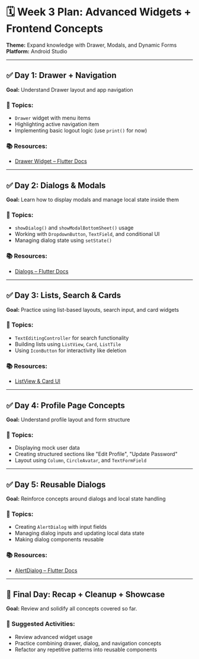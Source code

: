 # 🗓️ Week 3 Plan: Advanced Widgets + Frontend Concepts

**Theme:** Expand knowledge with Drawer, Modals, and Dynamic Forms  
**Platform:** Android Studio

---

## ✅ Day 1: Drawer + Navigation  
**Goal:** Understand Drawer layout and app navigation

### 🔧 Topics:
- `Drawer` widget with menu items
- Highlighting active navigation item
- Implementing basic logout logic (use `print()` for now)

### 📚 Resources:
- [Drawer Widget – Flutter Docs](https://api.flutter.dev/flutter/material/Drawer-class.html)

---

## ✅ Day 2: Dialogs & Modals  
**Goal:** Learn how to display modals and manage local state inside them

### 🔧 Topics:
- `showDialog()` and `showModalBottomSheet()` usage
- Working with `DropdownButton`, `TextField`, and conditional UI
- Managing dialog state using `setState()`

### 📚 Resources:
- [Dialogs – Flutter Docs](https://docs.flutter.dev/cookbook/design/dialogs)

---

## ✅ Day 3: Lists, Search & Cards  
**Goal:** Practice using list-based layouts, search input, and card widgets

### 🔧 Topics:
- `TextEditingController` for search functionality
- Building lists using `ListView`, `Card`, `ListTile`
- Using `IconButton` for interactivity like deletion

### 📚 Resources:
- [ListView & Card UI](https://docs.flutter.dev/cookbook/lists/basic-list)

---

## ✅ Day 4: Profile Page Concepts  
**Goal:** Understand profile layout and form structure

### 🔧 Topics:
- Displaying mock user data
- Creating structured sections like "Edit Profile", "Update Password"
- Layout using `Column`, `CircleAvatar`, and `TextFormField`

---

## ✅ Day 5: Reusable Dialogs  
**Goal:** Reinforce concepts around dialogs and local state handling

### 🔧 Topics:
- Creating `AlertDialog` with input fields
- Managing dialog inputs and updating local data state
- Making dialog components reusable

### 📚 Resources:
- [AlertDialog – Flutter Docs](https://api.flutter.dev/flutter/material/AlertDialog-class.html)

---

## 📅 Final Day: Recap + Cleanup + Showcase  
**Goal:** Review and solidify all concepts covered so far.

### 🧠 Suggested Activities:
- Review advanced widget usage
- Practice combining drawer, dialog, and navigation concepts
- Refactor any repetitive patterns into reusable components